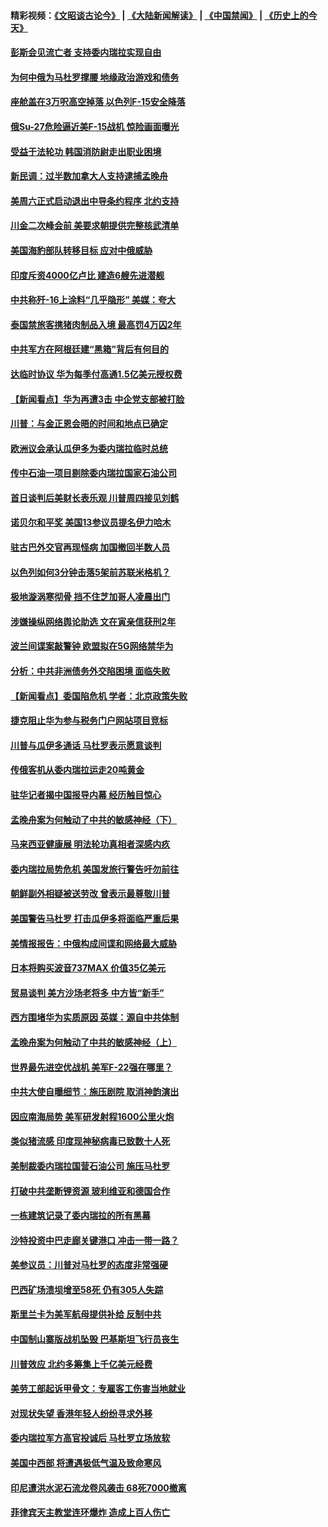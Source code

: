 #### 精彩视频：[《文昭谈古论今》](https://github.com/gfw-breaker/wenzhao) | [《大陆新闻解读》](https://github.com/gfw-breaker/ntdtv-comedy) | [《中国禁闻》](https://github.com/gfw-breaker/ntdtv-news) | [《历史上的今天》](https://github.com/gfw-breaker/today-in-history) 

#### [彭斯会见流亡者 支持委内瑞拉实现自由](../pages/nsc418/n11020031.md?t=02021531) 

#### [为何中俄为马杜罗撑腰 地缘政治游戏和债务](../pages/nsc418/n11018692.md?t=02021531) 

#### [座舱盖在3万呎高空掉落 以色列F-15安全降落](../pages/nsc418/n11019864.md?t=02021531) 

#### [俄Su-27危险逼近美F-15战机 惊险画面曝光](../pages/nsc418/n11019743.md?t=02021531) 

#### [受益于法轮功 韩国消防尉走出职业困境](../pages/nsc418/n11017411.md?t=02021531) 

#### [新民调：过半数加拿大人支持逮捕孟晚舟](../pages/nsc418/n11018655.md?t=02021531) 

#### [美周六正式启动退出中导条约程序 北约支持](../pages/nsc418/n11018405.md?t=02021531) 

#### [川金二次峰会前 美要求朝提供完整核武清单](../pages/nsc418/n11017962.md?t=02021531) 

#### [美国海豹部队转移目标 应对中俄威胁](../pages/nsc418/n11017801.md?t=02021531) 

#### [印度斥资4000亿卢比 建造6艘先进潜舰](../pages/nsc418/n11017635.md?t=02021531) 

#### [中共称歼-16上涂料“几乎隐形” 美媒：夸大](../pages/nsc418/n11017535.md?t=02021531) 

#### [泰国禁旅客携猪肉制品入境 最高罚4万囚2年](../pages/nsc418/n11016939.md?t=02021531) 

#### [中共军方在阿根廷建“黑箱”背后有何目的](../pages/nsc418/n11016689.md?t=02021531) 

#### [达临时协议 华为每季付高通1.5亿美元授权费](../pages/nsc418/n11016503.md?t=02021531) 

#### [【新闻看点】华为再遭3击 中企党支部被打脸](../pages/nsc418/n11016110.md?t=02021531) 

#### [川普：与金正恩会晤的时间和地点已确定](../pages/nsc418/n11016340.md?t=02021531) 

#### [欧洲议会承认瓜伊多为委内瑞拉临时总统](../pages/nsc418/n11016267.md?t=02021531) 

#### [传中石油一项目剔除委内瑞拉国家石油公司](../pages/nsc418/n11015982.md?t=02021531) 

#### [首日谈判后美财长表乐观 川普周四接见刘鹤](../pages/nsc418/n11015436.md?t=02021531) 

#### [诺贝尔和平奖 美国13参议员提名伊力哈木](../pages/nsc418/n11014742.md?t=02021531) 

#### [驻古巴外交官再现怪病 加国撤回半数人员](../pages/nsc418/n11014810.md?t=02021531) 

#### [以色列如何3分钟击落5架前苏联米格机？](../pages/nsc418/n11014659.md?t=02021531) 

#### [极地漩涡寒彻骨 挡不住芝加哥人凌晨出门](../pages/nsc418/n11014521.md?t=02021531) 

#### [涉嫌操纵网络舆论助选 文在寅亲信获刑2年](../pages/nsc418/n11014174.md?t=02021531) 

#### [波兰间谍案敲警钟 欧盟拟在5G网络禁华为](../pages/nsc418/n11013814.md?t=02021531) 

#### [分析：中共非洲债务外交陷困境 面临失败](../pages/nsc418/n11013731.md?t=02021531) 

#### [【新闻看点】委国陷危机 学者：北京政策失败](../pages/nsc418/n11013287.md?t=02021531) 

#### [捷克阻止华为参与税务门户网站项目竞标](../pages/nsc418/n11013525.md?t=02021531) 

#### [川普与瓜伊多通话 马杜罗表示愿意谈判](../pages/nsc418/n11013353.md?t=02021531) 

#### [传俄客机从委内瑞拉运走20吨黄金](../pages/nsc418/n11013224.md?t=02021531) 

#### [驻华记者揭中国报导内幕 经历触目惊心](../pages/nsc418/n11013118.md?t=02021531) 

#### [孟晚舟案为何触动了中共的敏感神经（下）](../pages/nsc418/n11008903.md?t=02021531) 

#### [马来西亚健康展 明法轮功真相者深感内疚](../pages/nsc418/n11010949.md?t=02021531) 

#### [委内瑞拉局势危机 美国发旅行警告吁勿前往](../pages/nsc418/n11012593.md?t=02021531) 

#### [朝鲜副外相疑被送劳改 曾表示最尊敬川普](../pages/nsc418/n11011872.md?t=02021531) 

#### [美国警告马杜罗 打击瓜伊多将面临严重后果](../pages/nsc418/n11011422.md?t=02021531) 

#### [美情报报告：中俄构成间谍和网络最大威胁](../pages/nsc418/n11011346.md?t=02021531) 

#### [日本将购买波音737MAX 价值35亿美元](../pages/nsc418/n11011238.md?t=02021531) 

#### [贸易谈判 美方沙场老将多 中方皆“新手”](../pages/nsc418/n11010973.md?t=02021531) 

#### [西方围堵华为实质原因 英媒：源自中共体制](../pages/nsc418/n11010190.md?t=02021531) 

#### [孟晚舟案为何触动了中共的敏感神经（上）](../pages/nsc418/n11008466.md?t=02021531) 

#### [世界最先进空优战机 美军F-22强在哪里？](../pages/nsc418/n11010323.md?t=02021531) 

#### [中共大使自曝细节：施压剧院 取消神韵演出](../pages/nsc418/n11008988.md?t=02021531) 

#### [因应南海局势 美军研发射程1600公里火炮](../pages/nsc418/n11010046.md?t=02021531) 

#### [类似猪流感 印度现神秘病毒已致数十人死](../pages/nsc418/n11009797.md?t=02021531) 

#### [美制裁委内瑞拉国营石油公司 施压马杜罗](../pages/nsc418/n11009006.md?t=02021531) 

#### [打破中共垄断锂资源 玻利维亚和德国合作](../pages/nsc418/n11008598.md?t=02021531) 

#### [一栋建筑记录了委内瑞拉的所有黑幕](../pages/nsc418/n11008614.md?t=02021531) 

#### [沙特投资中巴走廊关键港口 冲击一带一路？](../pages/nsc418/n11008620.md?t=02021531) 

#### [美参议员：川普对马杜罗的态度非常强硬](../pages/nsc418/n11008349.md?t=02021531) 

#### [巴西矿场溃坝增至58死 仍有305人失踪](../pages/nsc418/n11007445.md?t=02021531) 

#### [斯里兰卡为美军航母提供补给 反制中共](../pages/nsc418/n11007567.md?t=02021531) 

#### [中国制山寨版战机坠毁 巴基斯坦飞行员丧生](../pages/nsc418/n11007213.md?t=02021531) 

#### [川普效应 北约多筹集上千亿美元经费](../pages/nsc418/n11006307.md?t=02021531) 

#### [美劳工部起诉甲骨文：专雇客工伤害当地就业](../pages/nsc418/n11006396.md?t=02021531) 

#### [对现状失望 香港年轻人纷纷寻求外移](../pages/nsc418/n11006310.md?t=02021531) 

#### [委内瑞拉军方高官投诚后 马杜罗立场放软](../pages/nsc418/n11006068.md?t=02021531) 

#### [美国中西部 将遭遇极低气温及致命寒风](../pages/nsc418/n11006119.md?t=02021531) 

#### [印尼遭洪水泥石流龙卷风袭击 68死7000撤离](../pages/nsc418/n11005923.md?t=02021531) 

#### [菲律宾天主教堂连环爆炸 造成上百人伤亡](../pages/nsc418/n11005733.md?t=02021531) 

